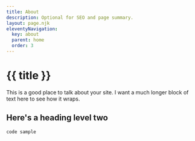 ```yaml
---
title: About
description: Optional for SEO and page summary.
layout: page.njk
eleventyNavigation:
  key: about
  parent: home
  order: 3
---
```


# {{ title }}

This is a good place to talk about your site. I want a much longer block of text here to see how it wraps.

## Here's a heading level two

```
code sample
```
